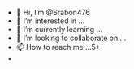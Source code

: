 - 👋 Hi, I’m @Srabon476
- 👀 I’m interested in ...
- 🌱 I’m currently learning ...
- 💞️ I’m looking to collaborate on ...
- 📫 How to reach me ...5+
- 

<!---
Srabon476/Srabon476 is a ✨ special ✨ repository because its `README.md` (this file) appears on your GitHub profile.
You can click the Preview link to take a look at your changes.
--->
